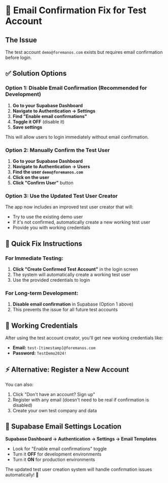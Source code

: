# 🔧 Email Confirmation Fix for Test Account

## The Issue
The test account `demo@foremanos.com` exists but requires email confirmation before login.

## ✅ Solution Options

### Option 1: Disable Email Confirmation (Recommended for Development)
1. **Go to your Supabase Dashboard**
2. **Navigate to Authentication → Settings**
3. **Find "Enable email confirmations"**
4. **Toggle it OFF** (disable it)
5. **Save settings**

This will allow users to login immediately without email confirmation.

### Option 2: Manually Confirm the Test User
1. **Go to your Supabase Dashboard**
2. **Navigate to Authentication → Users**
3. **Find the user `demo@foremanos.com`**
4. **Click on the user**
5. **Click "Confirm User"** button

### Option 3: Use the Updated Test User Creator
The app now includes an improved test user creator that will:
- Try to use the existing demo user
- If it's not confirmed, automatically create a new working test user
- Provide you with working credentials

## 🚀 Quick Fix Instructions

### For Immediate Testing:
1. **Click "Create Confirmed Test Account"** in the login screen
2. The system will automatically create a working test user
3. Use the provided credentials to login

### For Long-term Development:
1. **Disable email confirmation** in Supabase (Option 1 above)
2. This prevents the issue for all future test accounts

## 🔐 Working Credentials
After using the test account creator, you'll get new working credentials like:
- **Email:** `test-[timestamp]@foremanos.com`
- **Password:** `TestDemo2024!`

## ⚡ Alternative: Register a New Account
You can also:
1. Click "Don't have an account? Sign up"
2. Register with any email (doesn't need to be real if confirmation is disabled)
3. Create your own test company and data

## 📧 Supabase Email Settings Location
**Supabase Dashboard → Authentication → Settings → Email Templates**
- Look for "Enable email confirmations" toggle
- Turn it **OFF** for development environments
- Turn it **ON** for production environments

The updated test user creation system will handle confirmation issues automatically! 🎉